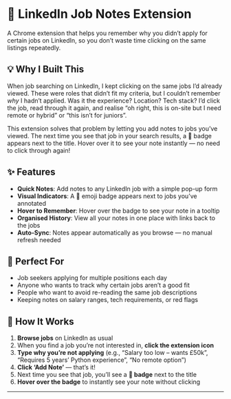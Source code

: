 # 📝 LinkedIn Job Notes Extension

A Chrome extension that helps you remember why you didn’t apply for certain jobs on LinkedIn, so you don’t waste time clicking on the same listings repeatedly.

## 💡 Why I Built This

When job searching on LinkedIn, I kept clicking on the same jobs I’d already viewed. These were roles that didn’t fit my criteria, but I couldn’t remember _why_ I hadn’t applied. Was it the experience? Location? Tech stack? I’d click the job, read through it again, and realise “oh right, this is on-site but I need remote or hybrid” or “this isn’t for juniors”.

This extension solves that problem by letting you add notes to jobs you’ve viewed. The next time you see that job in your search results, a 📝 badge appears next to the title. Hover over it to see your note instantly — no need to click through again!

## ✨ Features

- **Quick Notes**: Add notes to any LinkedIn job with a simple pop-up form
- **Visual Indicators**: A 📝 emoji badge appears next to jobs you’ve annotated
- **Hover to Remember**: Hover over the badge to see your note in a tooltip
- **Organised History**: View all your notes in one place with links back to the jobs
- **Auto-Sync**: Notes appear automatically as you browse — no manual refresh needed

## 🎯 Perfect For

- Job seekers applying for multiple positions each day
- Anyone who wants to track why certain jobs aren’t a good fit
- People who want to avoid re-reading the same job descriptions
- Keeping notes on salary ranges, tech requirements, or red flags

## 📸 How It Works

1. **Browse jobs** on LinkedIn as usual
2. When you find a job you’re not interested in, **click the extension icon**
3. **Type why you’re not applying** (e.g., “Salary too low – wants £50k”, “Requires 5 years’ Python experience”, “No remote option”)
4. **Click ‘Add Note’** — that’s it!
5. Next time you see that job, you’ll see a **📝 badge** next to the title
6. **Hover over the badge** to instantly see your note without clicking

---
